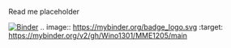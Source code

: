 Read me placeholder

[![Binder](https://mybinder.org/badge_logo.svg)](https://mybinder.org/v2/gh/Wino1301/MME1205/main)
.. image:: https://mybinder.org/badge_logo.svg
 :target: https://mybinder.org/v2/gh/Wino1301/MME1205/main
